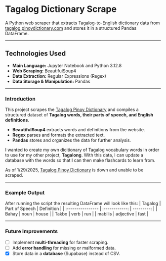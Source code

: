 # Tagalog Dictionary Scrape

A Python web scraper that extracts Tagalog-to-English dictionary data from [tagalog.pinoydictionary.com](https://tagalog.pinoydictionary.com) and stores it in a structured Pandas DataFrame.

---

## Technologies Used
- **Main Language:** Jupyter Notebook and Python 3.12.8
- **Web Scraping:** BeautifulSoup4  
- **Data Extraction:** Regular Expressions (Regex)  
- **Data Storage & Manipulation:** Pandas  

---

### Introduction
This project scrapes the [Tagalog Pinoy Dictionary](https://tagalog.pinoydictionary.com) and compiles a structured dataset of **Tagalog words, their parts of speech, and English definitions**.  
- **BeautifulSoup4** extracts words and definitions from the website.  
- **Regex** parses and formats the extracted text.  
- **Pandas** stores and organizes the data for further analysis.  

I wanted to create my own dicitionary of Tagalog vocabulary words in order to use for my other project, **Tagalong**. With this data, I can update a database with the words so that I can then make flashcards to learn from.

As of 1/29/2025, [Tagalog Pinoy Dictionary](https://tagalog.pinoydictionary.com) is down and unable to be scraped.

---

### Example Output
After running the script the resulting DataFrame will look like this:
| Tagalog           | Part of Speech | Definition |
| :---------------- | :------------: | ---------: |
| Bahay             |   noun         | house      |
| Takbo             |   verb         | run        |
| mabilis           |   adjective    | fast       |

---

### Future Improvements
- [ ] Implement **multi-threading** for faster scraping.
- [ ] Add **error handling** for missing or malformed data.
- [x] Store data in a **database** (Supabase) instead of CSV.